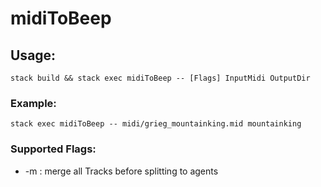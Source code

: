 # midiToBeep

## Usage:
`stack build && stack exec midiToBeep -- [Flags] InputMidi OutputDir`
### Example:
`stack exec midiToBeep -- midi/grieg_mountainking.mid mountainking`
### Supported Flags:
- -m : merge all Tracks before splitting to agents
